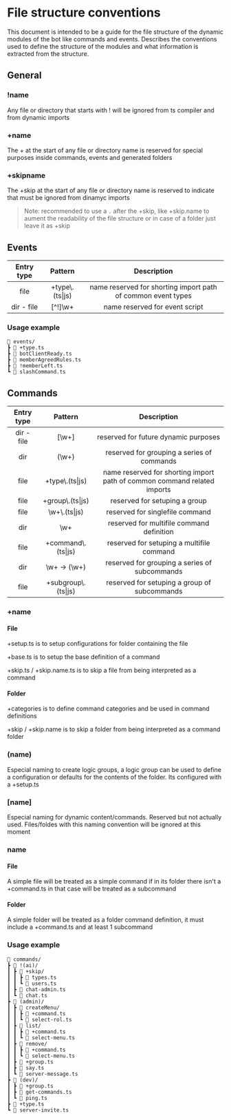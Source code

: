 # File structure conventions

This document is intended to be a guide for the file structure of the dynamic modules of the bot like commands and events. Describes the conventions used to define the structure of the modules and what information is extracted from the structure.


## General

### !name

Any file or directory that starts with ! will be ignored from ts compiler and from dynamic imports

### +name

The + at the start of any file or directory name is reserved for special purposes inside commands, events and generated folders

### +skipname

The +skip at the start of any file or directory name is reserved to indicate that must be ignored from dinamyc imports

> Note: recommended to use a `.` after the +skip, like +skip.name to aument the readability of the file structure or in case of a folder just leave it as +skip


## Events

| Entry type | Pattern | Description |
| :-: | :-: | :-: |
| file | +type\\.(ts\|js) | name reserved for shorting import path of common event types |
| dir - file | \[^!]\w+ | name reserved for event script |


### Usage example

```text
🌳 events/
┣ 📄 +type.ts
┣ 📄 botClientReady.ts
┣ 📄 memberAgreedRules.ts
┣ 📄 !memberLeft.ts
┗ 📄 slashCommand.ts
```


## Commands

| Entry type | Pattern | Description |
| :-: | :-: | :-: |
| dir - file | \[\\w+] | reserved for future dynamic purposes |
| dir | (\\w+) | reserved for grouping a series of commands |
| file | +type\\.(ts\|js) | name reserved for shorting import path of common command related imports |
| file | +group\\.(ts\|js) | reserved for setuping a group |
| file | \\w+\\.(ts\|js) | reserved for singlefile command |
| dir | \\w+ | reserved for multifile command definition |
| file | +command\\.(ts\|js) | reserved for setuping a multifile command |
| dir | \\w+ -> (\\w+) | reserved for grouping a series of subcommands |
| file | +subgroup\\.(ts\|js) | reserved for setuping a group of subcommands |


### +name

#### File

+setup.ts is to setup configurations for folder containing the file

+base.ts is to setup the base definition of a command

+skip.ts / +skip.name.ts is to skip a file from being interpreted as a command

#### Folder

+categories is to define command categories and be used in command definitions

+skip / +skip.name is to skip a folder from being interpreted as a command folder


### (name)

Especial naming to create logic groups, a logic group can be used to define a configuration or defaults for the contents of the folder. Its configured with a +setup.ts


### \[name]

Especial naming for dynamic content/commands. Reserved but not actually used. Files/foldes with this naming convention will be ignored at this moment


### name

#### File

A simple file will be treated as a simple command if in its folder there isn't a +command.ts in that case will be treated as a subcommand

#### Folder

A simple folder will be treated as a folder command definition, it must include a +command.ts and at least 1 subcommand


### Usage example

```text
🌳 commands/
┣ 📁 !(ai)/
┃ ┣ 📁 +skip/
┃ ┃ ┣ 📄 types.ts
┃ ┃ ┗ 📄 users.ts
┃ ┣ 📄 chat-admin.ts
┃ ┗ 📄 chat.ts
┣ 📁 (admin)/
┃ ┣ 📁 createMenu/
┃ ┃ ┣ 📄 +command.ts
┃ ┃ ┗ 📄 select-rol.ts
┃ ┣ 📁 list/
┃ ┃ ┣ 📄 +command.ts
┃ ┃ ┗ 📄 select-menu.ts
┃ ┣ 📁 remove/
┃ ┃ ┣ 📄 +command.ts
┃ ┃ ┗ 📄 select-menu.ts
┃ ┣ 📄 +group.ts
┃ ┣ 📄 say.ts
┃ ┗ 📄 server-message.ts
┣ 📁 (dev)/
┃ ┣ 📄 +group.ts
┃ ┣ 📄 get-commands.ts
┃ ┗ 📄 ping.ts
┣ 📄 +type.ts
┗ 📄 server-invite.ts
```
